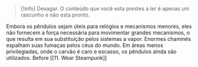 >[!info] Devagar.
>O conteúdo que você esta prestes a ler é apenas um rascunho e não esta pronto.

Embora os pêndulos sejam úteis para relógios e mecanismos menores, eles não fornecem a força necessária para movimentar grandes mecanismos, o que resulta em sua substituição pelos sistemas a vapor. Enormes chaminés espalham suas fumaças pelos céus do mundo. Em áreas menos privilegiadas, onde o carvão é caro e escasso, os pêndulos ainda são utilizados.
Before
[[11. Wear Steampunk]]